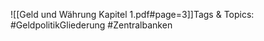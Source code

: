 
![[Geld und Währung Kapitel 1.pdf#page=3]]Tags & Topics:
   #GeldpolitikGliederung
   #Zentralbanken